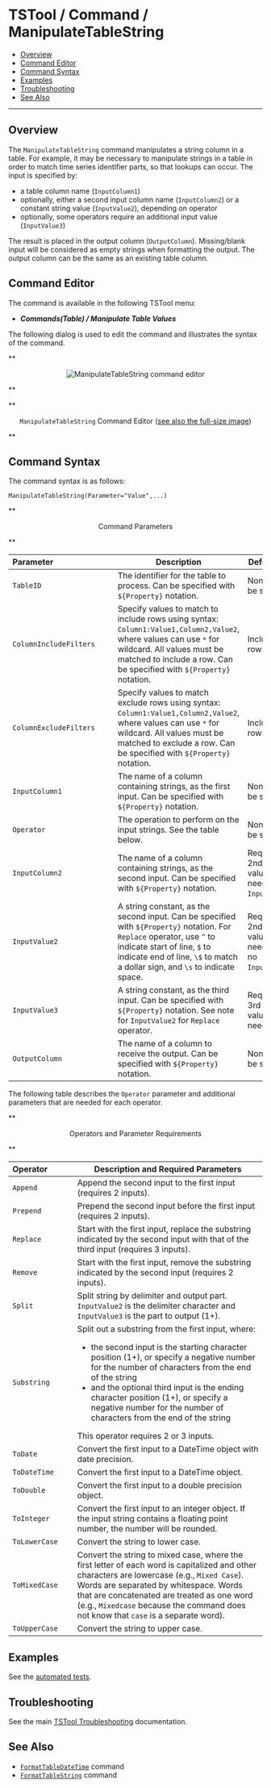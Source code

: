 # TSTool / Command / ManipulateTableString #

*   [Overview](#overview)
*   [Command Editor](#command-editor)
*   [Command Syntax](#command-syntax)
*   [Examples](#examples)
*   [Troubleshooting](#troubleshooting)
*   [See Also](#see-also)

-------------------------

## Overview ##

The `ManipulateTableString` command manipulates a string column in a table.
For example, it may be necessary to manipulate strings in a table in order to
match time series identifier parts, so that lookups can occur.  The input is specified by:

*   a table column name (`InputColumn1`)
*   optionally, either a second input column name (`InputColumn2`) or a constant string value (`InputValue2`), depending on operator
*   optionally, some operators require an additional input value (`InputValue3`)

The result is placed in the output column (`OutputColumn`).
Missing/blank input will be considered as empty strings when formatting the output.
The output column can be the same as an existing table column.

## Command Editor ##

The command is available in the following TSTool menu:

*   ***Commands(Table) / Manipulate Table Values***

The following dialog is used to edit the command and illustrates the syntax of the command.

**<p style="text-align: center;">
![ManipulateTableString command editor](ManipulateTableString.png)
</p>**

**<p style="text-align: center;">
`ManipulateTableString` Command Editor (<a href="../ManipulateTableString.png">see also the full-size image</a>)
</p>**

## Command Syntax ##

The command syntax is as follows:

```text
ManipulateTableString(Parameter="Value",...)
```
**<p style="text-align: center;">
Command Parameters
</p>**

| **Parameter**&nbsp;&nbsp;&nbsp;&nbsp;&nbsp;&nbsp;&nbsp;&nbsp;&nbsp;&nbsp;&nbsp;&nbsp;&nbsp;&nbsp;&nbsp;&nbsp;&nbsp;&nbsp;&nbsp;&nbsp;&nbsp;&nbsp;&nbsp;&nbsp;&nbsp;&nbsp; | **Description** | **Default**&nbsp;&nbsp;&nbsp;&nbsp;&nbsp;&nbsp;&nbsp;&nbsp;&nbsp;&nbsp; |
| --------------|-----------------|----------------- |
|`TableID`|The identifier for the table to process.  Can be specified with `${Property}` notation.|None – must be specified.|
|`ColumnIncludeFilters`|Specify values to match to include rows using syntax: `Column1:Value1,Column2,Value2`, where values can use `*` for wildcard.  All values must be matched to include a row.  Can be specified with `${Property}` notation.|Include all rows.|
|`ColumnExcludeFilters`|Specify values to match exclude rows using syntax: `Column1:Value1,Column2,Value2`, where values can use `*` for wildcard.  All values must be matched to exclude a row.  Can be specified with `${Property}` notation.|Include all rows.|
|`InputColumn1`|The name of a column containing strings, as the first input.  Can be specified with `${Property}` notation.|None – must be specified.|
|`Operator`|The operation to perform on the input strings.  See the table below.|None – must be specified.|
|`InputColumn2`|The name of a column containing strings, as the second input.  Can be specified with `${Property}` notation.|Required if a 2nd input value is needed no `InputValue2`.|
|`InputValue2`|A string constant, as the second input.  Can be specified with `${Property}` notation.  For `Replace` operator, use `^` to indicate start of line, `$` to indicate end of line, `\$` to match a dollar sign, and `\s` to indicate space.|Required if a 2nd input value is needed and no `InputColumn2`.|
|`InputValue3`|A string constant, as the third input.  Can be specified with `${Property}` notation.  See note for `InputValue2` for `Replace` operator.|Required if a 3rd input value is needed.|
|`OutputColumn`|The name of a column to receive the output.  Can be specified with `${Property}` notation.|None – must be specified.|

The following table describes the `Operator` parameter and additional  parameters that are needed for each operator.

**<p style="text-align: center;">
Operators and Parameter Requirements
</p>**

|**Operator**&nbsp;&nbsp;&nbsp;&nbsp;&nbsp;&nbsp;&nbsp;&nbsp;&nbsp;&nbsp;|**Description and Required Parameters**|
| --|--|
|`Append` | Append the second input to the first input (requires 2 inputs). |
|`Prepend` | Prepend the second input before the first input (requires 2 inputs). |
|`Replace` | Start with the first input, replace the substring indicated by the second input with that of the third input (requires 3 inputs). |
|`Remove` | Start with the first input, remove the substring indicated by the second input (requires 2 inputs). |
|`Split` | Split string by delimiter and output part. `InputValue2` is the delimiter character and `InputValue3` is the part to output (1+). |
|`Substring` | Split out a substring from the first input, where:<ul><li>the second input is the starting character position (1+), or specify a negative number for the number of characters from the end of the string</li><li>and the optional third input is the ending character position (1+), or specify a negative number for the number of characters from the end of the string</li></ul> This operator requires 2 or 3 inputs. |
|`ToDate` | Convert the first input to a DateTime object with date precision. |
|`ToDateTime` | Convert the first input to a DateTime object. |
|`ToDouble` | Convert the first input to a double precision object. |
|`ToInteger` | Convert the first input to an integer object.  If the input string contains a floating point number, the number will be rounded. |
|`ToLowerCase` | Convert the string to lower case. |
|`ToMixedCase` | Convert the string to mixed case, where the first letter of each word is capitalized and other characters are lowercase (e.g., `Mixed Case`). Words are separated by whitespace.  Words that are concatenated are treated as one word (e.g., `Mixedcase` because the command does not know that `case` is a separate word).|
|`ToUpperCase` | Convert the string to upper case. |

## Examples ##

See the [automated tests](https://github.com/OpenCDSS/cdss-app-tstool-test/tree/master/test/commands/ManipulateTableString).

## Troubleshooting ##

See the main [TSTool Troubleshooting](../../troubleshooting/troubleshooting.md) documentation.

## See Also ##

*   [`FormatTableDateTime`](../FormatTableDateTime/FormatTableDateTime.md) command
*   [`FormatTableString`](../FormatTableString/FormatTableString.md) command
